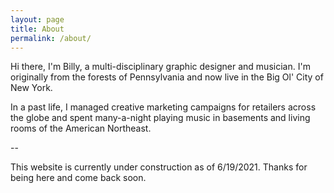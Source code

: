 ```yaml
---
layout: page
title: About
permalink: /about/
---
```


Hi there, I'm Billy, a multi-disciplinary graphic designer and musician. I'm originally from the forests of Pennsylvania and now live in the Big Ol' City of New York.

In a past life, I managed creative marketing campaigns for retailers across the globe and spent many-a-night playing music in basements and living rooms of the American Northeast.

--

This website is currently under construction as of 6/19/2021. Thanks for being here and come back soon.


<!-- ### Credits
This website is built using Jekyll, a static site generator. It's set with Source Sans Pro, Work Sans, and Belle fonts. All are from Google Fonts.  -->